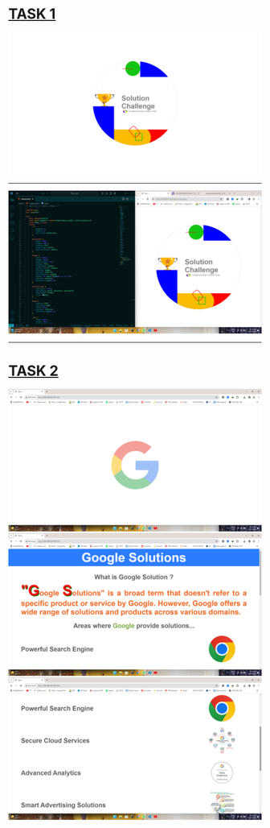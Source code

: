 
# [TASK 1](https://keshavabhishek.github.io/GDSC_CSS/)
![Alt text](<Screenshot (211).png>)
***
![Alt text](<Screenshot (212).png>)
***
# [TASK 2](https://keshavabhishek.github.io/GDSC_CSS/task2/index.html)
![Image SS 1](<./Screenshot (213).png>)
![Image SS 2](<./Screenshot (214).png>)
![Image SS 3](<./Screenshot (215).png>)